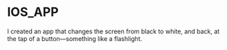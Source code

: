 # IOS_APP

I created an app that changes the screen from black to white, and back, at the tap of a button—something like a flashlight.
